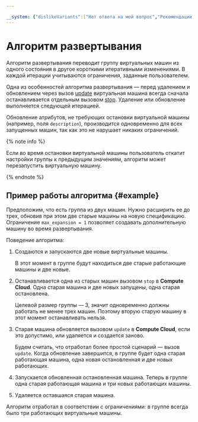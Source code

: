 ```yaml
---

__system: {"dislikeVariants":["Нет ответа на мой вопрос","Рекомендации не помогли","Содержание не соответствует заголовку","Другое"]}
---
```

# Алгоритм развертывания

Алгоритм развертывания переводит группу виртуальных машин из одного состояния в другое короткими итеративными изменениями. В каждой итерации учитываются ограничения, заданные пользователем.

Одна из особенностей алгоритма развертывания — перед удалением и обновлением через вызов [update](../../../api-ref/grpc/instance_service.md#Update) виртуальная машина всегда сначала останавливается отдельным вызовом [stop](../../../api-ref/grpc/instance_service.md#Stop). Удаление или обновление выполняется следующей итерацией.

Обновление атрибутов, не требующих остановки виртуальной машины (например, поля `description`), производится одновременно для всех запущенных машин, так как это не нарушает никаких ограничений.

{% note info %}

Если во время остановки виртуальной машины пользователь откатит настройки группы к предыдущим значениям, алгоритм может перезапустить виртуальную машину.

{% endnote %}

## Пример работы алгоритма {#example} 

Предположим, что есть группа из двух машин. Нужно расширить ее до трех, обновив при этом две старые машины на новую спецификацию. Ограничение `max_expansion = 1` позволяет создавать дополнительную машину во время развертывания.

Поведение алгоритма:

1. Создаются и запускаются две новые виртуальные машины. 

   В этот момент в группе будут находиться две старые работающие машины и две новые.

1. Останавливается одна из старых машин вызовом `stop` в **Сompute Cloud**. Одна старая машина и две новых запущены, одна старая остановлена.  
   
   Целевой размер группы — 3, значит одновременно должны работать не менее трех машин. Поэтому вторую старую машину в этот момент останавливать нельзя.

1. Старая машина обновляется вызовом `update` в **Сompute Cloud**, если это допустимо, или удаляется и создается заново.
   
   Будем считать, что отработал более простой сценарий — вызов `update`. Когда обновление завершится, в группе будет одна старая работающая машина, одна новая остановленная и две новых работающих.

1. Запускается обновленная остановленная машина. Теперь в группе одна старая работающая машина и три новых работающих машины.

1. Удаляется оставшаяся старая машина.

Алгоритм отработал в соответствии с ограничениями: в группе всегда было три работающих виртуальные машины.

